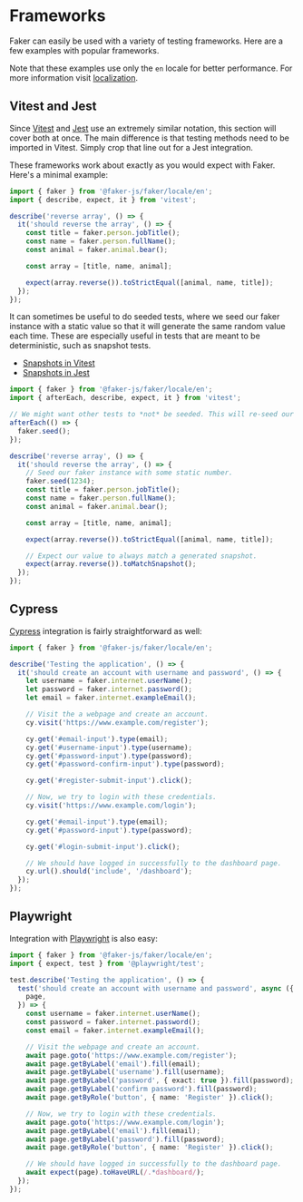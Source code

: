 # Frameworks

Faker can easily be used with a variety of testing frameworks. Here are a few examples with popular frameworks.

Note that these examples use only the `en` locale for better performance. For more information visit [localization](./localization.md).

## Vitest and Jest

Since [Vitest](https://vitest.dev/) and [Jest](https://jestjs.io/) use an extremely similar notation, this section will cover both at once.
The main difference is that testing methods need to be imported in Vitest.
Simply crop that line out for a Jest integration.

These frameworks work about exactly as you would expect with Faker. Here's a minimal example:

```ts
import { faker } from '@faker-js/faker/locale/en';
import { describe, expect, it } from 'vitest';

describe('reverse array', () => {
  it('should reverse the array', () => {
    const title = faker.person.jobTitle();
    const name = faker.person.fullName();
    const animal = faker.animal.bear();

    const array = [title, name, animal];

    expect(array.reverse()).toStrictEqual([animal, name, title]);
  });
});
```

It can sometimes be useful to do seeded tests, where we seed our faker instance with a static value so that it will generate the same random value each time.
These are especially useful in tests that are meant to be deterministic, such as snapshot tests.

- [Snapshots in Vitest](https://vitest.dev/guide/snapshot.html)
- [Snapshots in Jest](https://jestjs.io/docs/snapshot-testing)

```ts
import { faker } from '@faker-js/faker/locale/en';
import { afterEach, describe, expect, it } from 'vitest';

// We might want other tests to *not* be seeded. This will re-seed our faker instance after each test.
afterEach(() => {
  faker.seed();
});

describe('reverse array', () => {
  it('should reverse the array', () => {
    // Seed our faker instance with some static number.
    faker.seed(1234);
    const title = faker.person.jobTitle();
    const name = faker.person.fullName();
    const animal = faker.animal.bear();

    const array = [title, name, animal];

    expect(array.reverse()).toStrictEqual([animal, name, title]);

    // Expect our value to always match a generated snapshot.
    expect(array.reverse()).toMatchSnapshot();
  });
});
```

## Cypress

[Cypress](https://www.cypress.io/) integration is fairly straightforward as well:

```ts
import { faker } from '@faker-js/faker/locale/en';

describe('Testing the application', () => {
  it('should create an account with username and password', () => {
    let username = faker.internet.userName();
    let password = faker.internet.password();
    let email = faker.internet.exampleEmail();

    // Visit the a webpage and create an account.
    cy.visit('https://www.example.com/register');

    cy.get('#email-input').type(email);
    cy.get('#username-input').type(username);
    cy.get('#password-input').type(password);
    cy.get('#password-confirm-input').type(password);

    cy.get('#register-submit-input').click();

    // Now, we try to login with these credentials.
    cy.visit('https://www.example.com/login');

    cy.get('#email-input').type(email);
    cy.get('#password-input').type(password);

    cy.get('#login-submit-input').click();

    // We should have logged in successfully to the dashboard page.
    cy.url().should('include', '/dashboard');
  });
});
```

## Playwright

Integration with [Playwright](https://playwright.dev/) is also easy:

```ts
import { faker } from '@faker-js/faker/locale/en';
import { expect, test } from '@playwright/test';

test.describe('Testing the application', () => {
  test('should create an account with username and password', async ({
    page,
  }) => {
    const username = faker.internet.userName();
    const password = faker.internet.password();
    const email = faker.internet.exampleEmail();

    // Visit the webpage and create an account.
    await page.goto('https://www.example.com/register');
    await page.getByLabel('email').fill(email);
    await page.getByLabel('username').fill(username);
    await page.getByLabel('password', { exact: true }).fill(password);
    await page.getByLabel('confirm password').fill(password);
    await page.getByRole('button', { name: 'Register' }).click();

    // Now, we try to login with these credentials.
    await page.goto('https://www.example.com/login');
    await page.getByLabel('email').fill(email);
    await page.getByLabel('password').fill(password);
    await page.getByRole('button', { name: 'Register' }).click();

    // We should have logged in successfully to the dashboard page.
    await expect(page).toHaveURL(/.*dashboard/);
  });
});
```
